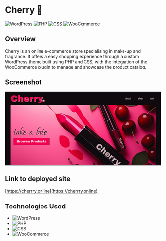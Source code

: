 # Cherry 🍒

![WordPress](https://img.shields.io/badge/WordPress-%23117AC9.svg?style=for-the-badge&logo=WordPress&logoColor=white)
![PHP](https://img.shields.io/badge/PHP-%23777BB4.svg?style=for-the-badge&logo=PHP&logoColor=white)
![CSS](https://img.shields.io/badge/CSS-%231572B6.svg?style=for-the-badge&logo=CSS3&logoColor=white)
![WooCommerce](https://img.shields.io/badge/WooCommerce-%235E7CEE.svg?style=for-the-badge&logo=WooCommerce&logoColor=white)

## Overview

Cherry is an online e-commerce store specialising in make-up and fragrance. It offers a easy shopping experience through a custom WordPress theme built using PHP and CSS, with the integration of the WooCommerce plugin to manage and showcase the product catalog.

## Screenshot

<p align="center">
  <img src="./assets/images/cherry-large.png" width="1000" height="auto" title="Screenshot of Cherry website">
</p>

## Link to deployed site

[https://cherrry.online](https://cherrry.online)

## Technologies Used

- ![WordPress](https://img.shields.io/badge/WordPress-%23117AC9.svg?style=flat&logo=WordPress&logoColor=white)
- ![PHP](https://img.shields.io/badge/PHP-%23777BB4.svg?style=flat&logo=PHP&logoColor=white)
- ![CSS](https://img.shields.io/badge/CSS-%231572B6.svg?style=flat&logo=CSS3&logoColor=white)
- ![WooCommerce](https://img.shields.io/badge/WooCommerce-%235E7CEE.svg?style=flat&logo=WooCommerce&logoColor=white)